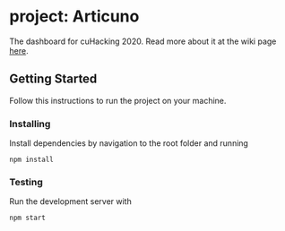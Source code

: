 # project: Articuno

The dashboard for cuHacking 2020. Read more about it at the wiki page [here](https://github.com/cuhacking/cuHacking-wiki/wiki/Dashboard).

## Getting Started

Follow this instructions to run the project on your machine. 

### Installing
Install dependencies by navigation to the root folder and running 
```
npm install
```

### Testing
Run the development server with
```
npm start
```
